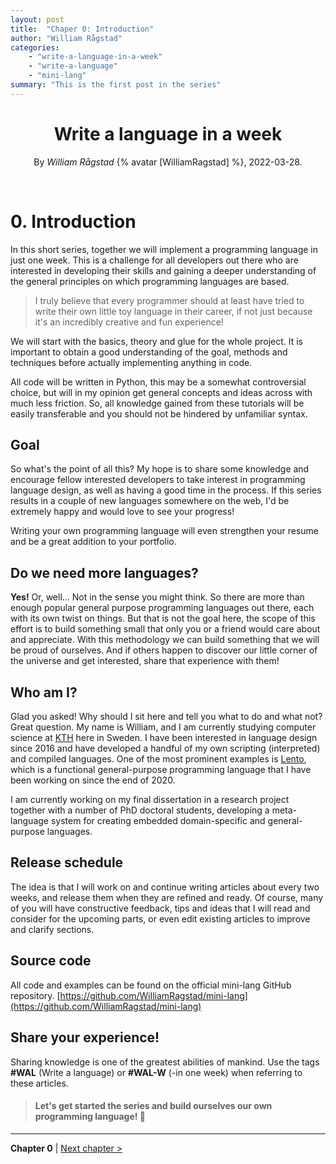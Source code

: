 ```yaml
---
layout: post
title:  "Chaper 0: Introduction"
author: "William Rågstad"
categories:
    - "write-a-language-in-a-week"
    - "write-a-language"
    - "mini-lang"
summary: "This is the first post in the series"
---
```



<div align="center">
    <h1><b>Write a language in a week</b></h1>
    <p>By <em>William Rågstad</em> {% avatar [WilliamRagstad] %}, 2022-03-28.</p>
</div>
<br/>

# 0. Introduction

In this short series, together we will implement a programming language in just one week. This is a challenge for all developers out there who are interested in developing their skills and gaining a deeper understanding of the general principles on which programming languages are based.

> I truly believe that every programmer should at least have tried to write their own little toy language in their career, if not just because it's an incredibly creative and fun experience!

We will start with the basics, theory and glue for the whole project. It is important to obtain a good understanding of the goal, methods and techniques before actually implementing anything in code.

All code will be written in Python, this may be a somewhat controversial choice, but will in my opinion get general concepts and ideas across with much less friction. So, all knowledge gained from these tutorials will be easily transferable and you should not be hindered by unfamiliar syntax.

## Goal
So what's the point of all this?
My hope is to share some knowledge and encourage fellow interested developers to take interest in programming language design, as well as having a good time in the process.
If this series results in a couple of new languages somewhere on the web, I'd be extremely happy and would love to see your progress!

Writing your own programming language will even strengthen your resume and be a great addition to your portfolio.


## Do we need more languages?
**Yes!**
Or, well… Not in the sense you might think.
So there are more than enough popular general purpose programming languages out there, each with its own twist on things.
But that is not the goal here, the scope of this effort is to build something small that only you or a friend would care about and appreciate. With this methodology we can build something that we will be proud of ourselves. And if others happen to discover our little corner of the universe and get interested, share that experience with them!


## Who am I?
Glad you asked! Why should I sit here and tell you what to do and what not? Great question.
My name is William, and I am currently studying computer science at [KTH](https://en.wikipedia.org/wiki/KTH_Royal_Institute_of_Technology) here in Sweden. I have been interested in language design since 2016 and have developed a handful of my own scripting (interpreted) and compiled languages. One of the most prominent examples is [Lento](https://lento-lang.org/), which is a functional general-purpose programming language that I have been working on since the end of 2020.

I am currently working on my final dissertation in a research project together with a number of PhD doctoral students, developing a meta-language system for creating embedded domain-specific and general-purpose languages.


## Release schedule
The idea is that I will work on and continue writing articles about every two weeks, and release them when they are refined and ready.
Of course, many of you will have constructive feedback, tips and ideas that I will read and consider for the upcoming parts, or even edit existing articles to improve and clarify sections.


## Source code
All code and examples can be found on the official mini-lang GitHub repository.
[https://github.com/WilliamRagstad/mini-lang](https://github.com/WilliamRagstad/mini-lang)

## Share your experience!
Sharing knowledge is one of the greatest abilities of mankind.
Use the tags **#WAL** (Write a language) or **#WAL-W** (-in one week) when referring to these articles.

> #### Let's get started the series and build ourselves our own programming language! 🎉

---

**Chapter 0** | [Next chapter >](/2022/04/20/1-theory)
